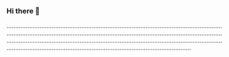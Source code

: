 ### Hi there 👋

..............................................................................................................................................................................................................................................................................................................................................................................................................................................................................................